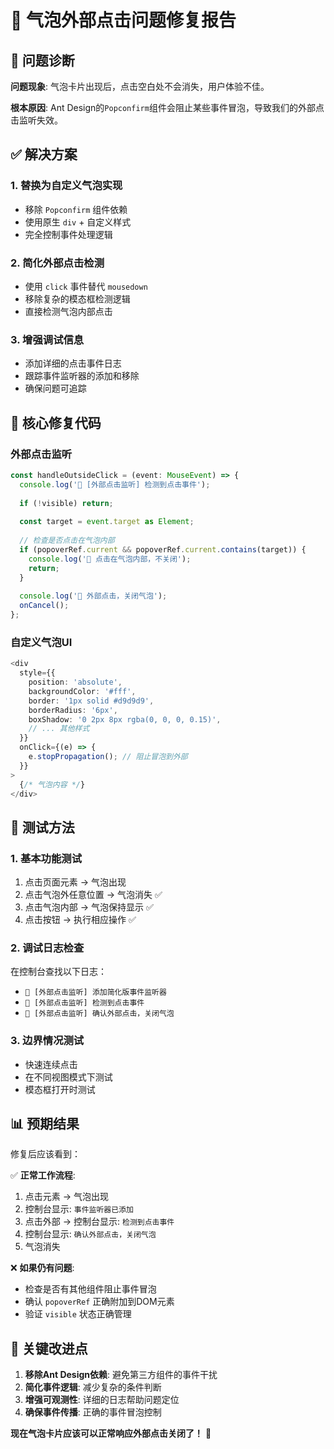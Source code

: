 # 🎯 气泡外部点击问题修复报告

## 🐛 问题诊断

**问题现象**: 气泡卡片出现后，点击空白处不会消失，用户体验不佳。

**根本原因**: Ant Design的`Popconfirm`组件会阻止某些事件冒泡，导致我们的外部点击监听失效。

## ✅ 解决方案

### 1. **替换为自定义气泡实现**
- 移除 `Popconfirm` 组件依赖
- 使用原生 `div` + 自定义样式
- 完全控制事件处理逻辑

### 2. **简化外部点击检测**
- 使用 `click` 事件替代 `mousedown`
- 移除复杂的模态框检测逻辑
- 直接检测气泡内部点击

### 3. **增强调试信息**
- 添加详细的点击事件日志
- 跟踪事件监听器的添加和移除
- 确保问题可追踪

## 🔧 核心修复代码

### 外部点击监听
```typescript
const handleOutsideClick = (event: MouseEvent) => {
  console.log('🎯 [外部点击监听] 检测到点击事件');
  
  if (!visible) return;
  
  const target = event.target as Element;
  
  // 检查是否点击在气泡内部
  if (popoverRef.current && popoverRef.current.contains(target)) {
    console.log('🎯 点击在气泡内部，不关闭');
    return;
  }
  
  console.log('🎯 外部点击，关闭气泡');
  onCancel();
};
```

### 自定义气泡UI
```typescript
<div
  style={{
    position: 'absolute',
    backgroundColor: '#fff',
    border: '1px solid #d9d9d9',
    borderRadius: '6px',
    boxShadow: '0 2px 8px rgba(0, 0, 0, 0.15)',
    // ... 其他样式
  }}
  onClick={(e) => {
    e.stopPropagation(); // 阻止冒泡到外部
  }}
>
  {/* 气泡内容 */}
</div>
```

## 🧪 测试方法

### 1. **基本功能测试**
1. 点击页面元素 → 气泡出现
2. 点击气泡外任意位置 → 气泡消失 ✅
3. 点击气泡内部 → 气泡保持显示 ✅
4. 点击按钮 → 执行相应操作 ✅

### 2. **调试日志检查**
在控制台查找以下日志：
- `🎯 [外部点击监听] 添加简化版事件监听器`
- `🎯 [外部点击监听] 检测到点击事件`
- `🎯 [外部点击监听] 确认外部点击，关闭气泡`

### 3. **边界情况测试**
- 快速连续点击
- 在不同视图模式下测试
- 模态框打开时测试

## 📊 预期结果

修复后应该看到：

✅ **正常工作流程**:
1. 点击元素 → 气泡出现
2. 控制台显示: `事件监听器已添加`
3. 点击外部 → 控制台显示: `检测到点击事件`
4. 控制台显示: `确认外部点击，关闭气泡`
5. 气泡消失

❌ **如果仍有问题**:
- 检查是否有其他组件阻止事件冒泡
- 确认 `popoverRef` 正确附加到DOM元素
- 验证 `visible` 状态正确管理

## 🎯 关键改进点

1. **移除Ant Design依赖**: 避免第三方组件的事件干扰
2. **简化事件逻辑**: 减少复杂的条件判断
3. **增强可观测性**: 详细的日志帮助问题定位
4. **确保事件传播**: 正确的事件冒泡控制

**现在气泡卡片应该可以正常响应外部点击关闭了！** 🎉